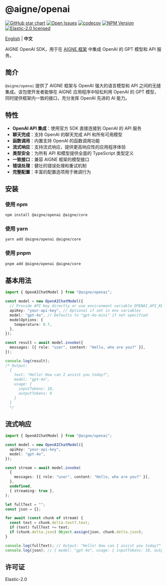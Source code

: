 # @aigne/openai

[![GitHub star chart](https://img.shields.io/github/stars/AIGNE-io/aigne-framework?style=flat-square)](https://star-history.com/#AIGNE-io/aigne-framework)
[![Open Issues](https://img.shields.io/github/issues-raw/AIGNE-io/aigne-framework?style=flat-square)](https://github.com/AIGNE-io/aigne-framework/issues)
[![codecov](https://codecov.io/gh/AIGNE-io/aigne-framework/graph/badge.svg?token=DO07834RQL)](https://codecov.io/gh/AIGNE-io/aigne-framework)
[![NPM Version](https://img.shields.io/npm/v/@aigne/openai)](https://www.npmjs.com/package/@aigne/openai)
[![Elastic-2.0 licensed](https://img.shields.io/npm/l/@aigne/openai)](https://github.com/AIGNE-io/aigne-framework/blob/main/LICENSE.md)

[English](README.md) | **中文**

AIGNE OpenAI SDK，用于在 [AIGNE 框架](https://github.com/AIGNE-io/aigne-framework) 中集成 OpenAI 的 GPT 模型和 API 服务。

## 简介

`@aigne/openai` 提供了 AIGNE 框架与 OpenAI 强大的语言模型和 API 之间的无缝集成。该包使开发者能够在 AIGNE 应用程序中轻松利用 OpenAI 的 GPT 模型，同时提供框架内一致的接口，充分发挥 OpenAI 先进的 AI 能力。

## 特性

* **OpenAI API 集成**：使用官方 SDK 直接连接到 OpenAI 的 API 服务
* **聊天完成**：支持 OpenAI 的聊天完成 API 和所有可用模型
* **函数调用**：内置支持 OpenAI 的函数调用功能
* **流式响应**：支持流式响应，提供更高响应性的应用程序体验
* **类型安全**：为所有 API 和模型提供全面的 TypeScript 类型定义
* **一致接口**：兼容 AIGNE 框架的模型接口
* **错误处理**：健壮的错误处理和重试机制
* **完整配置**：丰富的配置选项用于微调行为

## 安装

### 使用 npm

```bash
npm install @aigne/openai @aigne/core
```

### 使用 yarn

```bash
yarn add @aigne/openai @aigne/core
```

### 使用 pnpm

```bash
pnpm add @aigne/openai @aigne/core
```

## 基本用法

```typescript file="test/openai-chat-model.test.ts" region="example-openai-chat-model"
import { OpenAIChatModel } from "@aigne/openai";

const model = new OpenAIChatModel({
  // Provide API key directly or use environment variable OPENAI_API_KEY
  apiKey: "your-api-key", // Optional if set in env variables
  model: "gpt-4o", // Defaults to "gpt-4o-mini" if not specified
  modelOptions: {
    temperature: 0.7,
  },
});

const result = await model.invoke({
  messages: [{ role: "user", content: "Hello, who are you?" }],
});

console.log(result);
/* Output:
  {
    text: "Hello! How can I assist you today?",
    model: "gpt-4o",
    usage: {
      inputTokens: 10,
      outputTokens: 9
    }
  }
  */
```

## 流式响应

```typescript file="test/openai-chat-model.test.ts" region="example-openai-chat-model-stream"
import { OpenAIChatModel } from "@aigne/openai";

const model = new OpenAIChatModel({
  apiKey: "your-api-key",
  model: "gpt-4o",
});

const stream = await model.invoke(
  {
    messages: [{ role: "user", content: "Hello, who are you?" }],
  },
  undefined,
  { streaming: true },
);

let fullText = "";
const json = {};

for await (const chunk of stream) {
  const text = chunk.delta.text?.text;
  if (text) fullText += text;
  if (chunk.delta.json) Object.assign(json, chunk.delta.json);
}

console.log(fullText); // Output: "Hello! How can I assist you today?"
console.log(json); // { model: "gpt-4o", usage: { inputTokens: 10, outputTokens: 9 } }
```

## 许可证

Elastic-2.0
